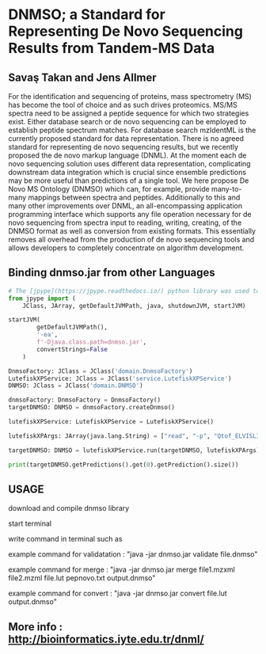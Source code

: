 
# DNMSO; a Standard for Representing De Novo Sequencing Results from Tandem-MS Data

## Savaş Takan and Jens Allmer

For the identification and sequencing of proteins, mass spectrometry (MS) has become the tool of choice and as such drives proteomics. MS/MS spectra need to be assigned a peptide sequence for which two strategies exist. Either database search or de novo sequencing can be employed to establish peptide spectrum matches. For database search mzIdentML is the currently proposed standard for data representation. There is no agreed standard for representing de novo sequencing results, but we recently proposed the de novo markup language (DNML). At the moment each de novo sequencing solution uses different data representation, complicating downstream data integration which is crucial since ensemble predictions may be more useful than predictions of a single tool. We here propose De Novo MS Ontology (DNMSO) which can, for example, provide many-to-many mappings between spectra and peptides. Additionally to this and many other improvements over DNML, an all-encompassing application programming interface which supports any file operation necessary for de novo sequencing from spectra input to reading, writing, creating, of the DNMSO format as well as conversion from existing formats. This essentially removes all overhead from the production of de novo sequencing tools and allows developers to completely concentrate on algorithm development.

## Binding dnmso.jar from other Languages

```python
# The [jpype](https://jpype.readthedocs.io/) python library was used to run the dnmso library in python.
from jpype import (
    JClass, JArray, getDefaultJVMPath, java, shutdownJVM, startJVM)

startJVM(
        getDefaultJVMPath(),
        '-ea',
        f'-Djava.class.path=dnmso.jar',
        convertStrings=False
    )

DnmsoFactory: JClass = JClass('domain.DnmsoFactory')
LutefiskXPService: JClass = JClass('service.LutefiskXPService')
DNMSO: JClass = JClass('domain.DNMSO')

dnmsoFactory: DnmsoFactory = DnmsoFactory()
targetDNMSO: DNMSO = dnmsoFactory.createDnmso()

lutefiskXPService: LutefiskXPService = LutefiskXPService()

lutefiskXPArgs: JArray(java.lang.String) = ["read", "-p", "Qtof_ELVISLIVESK.lut", "-n", "2"]

targetDNMSO: DNMSO = lutefiskXPService.run(targetDNMSO, lutefiskXPArgs)

print(targetDNMSO.getPredictions().get(0).getPrediction().size())
```

## USAGE

download and compile dnmso library

start terminal

write command in terminal such as

example command for validatation : "java -jar dnmso.jar validate file.dnmso"

example command for merge : "java -jar dnmso.jar merge file1.mzxml file2.mzml file.lut pepnovo.txt output.dnmso"

example command for convert : "java -jar dnmso.jar convert file.lut output.dnmso"


## More info : http://bioinformatics.iyte.edu.tr/dnml/
